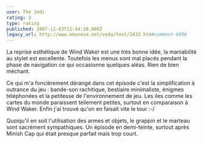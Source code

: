 ```yaml
---
user: The Jedi
rating: 3
type: rating
published: 2007-12-03T12:44:38.000Z
legacy_url: http://www.emunova.net/veda/test/2432.htm#comment-8896
---
```

La reprise esthétique de Wind Waker est une très bonne idée, la maniabilité au stylet est excellente.
Toutefois les menus sont mal placés pendant la phase de navigation ce qui occasionne quelques aléas. Rien de bien méchant.

Ce qui m'a foncièrement dérangé dans cet épisode c'est la simplification à outrance du jeu : bande-son rachitique, bestiaire minimaliste, énigmes téléphonées et la petitesse de l'environnement de jeu. Les iles comme les cartes du monde paraissent tellement petites, surtout en comparaison à Wind Waker. Enfin j'ai trouvé qu'on en faisait vite le tour :-/

Quoiqu'il en soit l'utilisation des armes et objets, le grappin et le marteau sont sacrément sympathiques. Un épisode en demi-teinte, surtout après Minish Cap qui était presque parfait mais trop court.